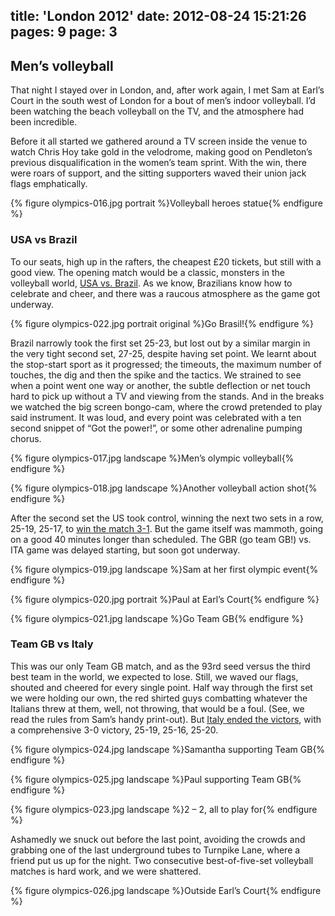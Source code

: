 title: 'London 2012'
date: 2012-08-24 15:21:26
pages: 9
page: 3
---

## Men’s volleyball

That night I stayed over in London, and, after work again, I met Sam at Earl’s Court in the south west of London for a bout of men’s indoor volleyball. I’d been watching the beach volleyball on the TV, and the atmosphere had been incredible.

Before it all started we gathered around a TV screen inside the venue to watch Chris Hoy take gold in the velodrome, making good on Pendleton’s previous disqualification in the women’s team sprint. With the win, there were roars of support, and the sitting supporters waved their union jack flags emphatically.

{% figure olympics-016.jpg portrait %}Volleyball heroes statue{% endfigure %}

### USA vs Brazil

To our seats, high up in the rafters, the cheapest £20 tickets, but still with a good view. The opening match would be a classic, monsters in the volleyball world, [USA vs. Brazil](http://www.bbc.co.uk/sport/olympics/2012/live-video/p00w2zz7). As we know, Brazilians know how to celebrate and cheer, and there was a raucous atmosphere as the game got underway.

{% figure olympics-022.jpg portrait original %}Go Brasil!{% endfigure %}

Brazil narrowly took the first set 25-23, but lost out by a similar margin in the very tight second set, 27-25, despite having set point. We learnt about the stop-start sport as it progressed; the timeouts, the maximum number of touches, the dig and then the spike and the tactics. We strained to see when a point went one way or another, the subtle deflection or net touch hard to pick up without a TV and viewing from the stands. And in the breaks we watched the big screen bongo-cam, where the crowd pretended to play said instrument. It was loud, and every point was celebrated with a ten second snippet of “Got the power!”, or some other adrenaline pumping chorus.

{% figure olympics-017.jpg landscape %}Men’s olympic volleyball{% endfigure %}

{% figure olympics-018.jpg landscape %}Another volleyball action shot{% endfigure %}

After the second set the US took control, winning the next two sets in a row, 25-19, 25-17, to [win the match 3-1](http://london2012.bbc.co.uk/volleyball/event/men/match=vom400b09/index.html). But the game itself was mammoth, going on a good 40 minutes longer than scheduled. The GBR (go team GB!) vs. ITA game was delayed starting, but soon got underway.

{% figure olympics-019.jpg landscape %}Sam at her first olympic event{% endfigure %}

{% figure olympics-020.jpg portrait %}Paul at Earl’s Court{% endfigure %}

{% figure olympics-021.jpg landscape %}Go Team GB{% endfigure %}

### Team GB vs Italy

This was our only Team GB match, and as the 93rd seed versus the third best team in the world, we expected to lose. Still, we waved our flags, shouted and cheered for every single point. Half way through the first set we were holding our own, the red shirted guys combatting whatever the Italians threw at them, well, not throwing, that would be a foul. (See, we read the rules from Sam’s handy print-out). But [Italy ended the victors](http://london2012.bbc.co.uk/volleyball/event/men/match=vom400a09/index.html), with a comprehensive 3-0 victory, 25-19, 25-16, 25-20.

{% figure olympics-024.jpg landscape %}Samantha supporting Team GB{% endfigure %}

{% figure olympics-025.jpg landscape %}Paul supporting Team GB{% endfigure %}

{% figure olympics-023.jpg landscape %}2 – 2, all to play for{% endfigure %}

Ashamedly we snuck out before the last point, avoiding the crowds and grabbing one of the last underground tubes to Turnpike Lane, where a friend put us up for the night. Two consecutive best-of-five-set volleyball matches is hard work, and we were shattered.

{% figure olympics-026.jpg landscape %}Outside Earl’s Court{% endfigure %}

